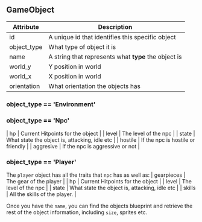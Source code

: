 ## GameObject

| Attribute | Description |
| --- | --- |
| id  | A unique id that identifies this specific object | 
| object_type | What type of object it is |
| name | A string that represents what **type** the object is |
| world_y | Y position in world |
| world_x | X position in world |
| orientation | What orientation the objects has |

### object_type == 'Environment'


### object_type == 'Npc'
| hp | Current Hitpoints for the object |
| level | The level of the npc |
| state | What state the object is, attacking, idle etc |
| hostile | If the npc is hostile or friendly |
| aggresive | If the npc is aggressive or not |

### object_type == 'Player'
The `player` object has all the traits that `npc` has as well as:
| gearpieces | The gear of the player |
| hp | Current Hitpoints for the object |
| level | The level of the npc |
| state | What state the object is, attacking, idle etc |
| skills | All the skills of the player. |

Once you have the `name`, you can find the objects blueprint and retrieve the rest of the object information, including `size`, sprites etc.


